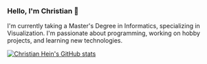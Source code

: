 ### Hello, I'm Christian 👋

I'm currently taking a Master's Degree in Informatics, specializing in Visualization. I'm passionate about programming, working on hobby projects, and learning new technologies.

[![Christian Hein's GitHub stats](https://github-readme-stats.vercel.app/api?username=chrhein&include_all_commits=true&count_private=true&show_icons=true&hide_border=true&title_color=c9d1d9&text_color=8899ac&bg_color=070a0d&icon_color=42505f&locale=en)](https://christianhein.no/)

